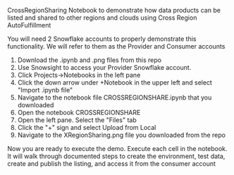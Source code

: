 CrossRegionSharing
Notebook to demonstrate how data products can be listed and shared to other regions and clouds using Cross Region AutoFulfillment

You will need 2 Snowflake accounts to properly demonstrate this functionality. We will refer to them as the Provider and Consumer accounts

1. Download the .ipynb and .png files from this repo
2. Use Snowsight to access your Provider Snowflake account.
3. Click Projects->Notebooks in the left pane
4. Click the down arrow under +Notebook in the upper left and select "Import .ipynb file"
5. Navigate to the notebook file CROSSREGIONSHARE.ipynb that you downloaded
6. Open the notebook CROSSREGIONSHARE
7. Open the left pane. Select the "Files" tab
8. Click the "+" sign and select Upload from Local
9. Navigate to the XRegionSharing.png file you downloaded from the repo

Now you are ready to execute the demo. Execute each cell in the notebook. It will walk through documented steps to create the environment, test data, create and publish the listing, and access it from the consumer account
